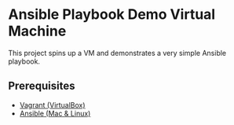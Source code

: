 # Ansible Playbook Demo Virtual Machine
This project spins up a VM and demonstrates a very simple Ansible playbook.

## Prerequisites
- [Vagrant (VirtualBox)](http://www.vagrantup.com/downloads.html) 
- [Ansible (Mac & Linux)](https://docs.ansible.com/ansible/latest/installation_guide/intro_installation.html) 
